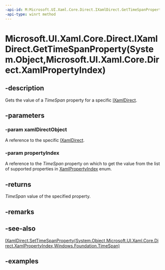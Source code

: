 ```yaml
---
-api-id: M:Microsoft.UI.Xaml.Core.Direct.IXamlDirect.GetTimeSpanProperty(System.Object,Microsoft.UI.Xaml.Core.Direct.XamlPropertyIndex)
-api-type: winrt method
---
```


# Microsoft.UI.Xaml.Core.Direct.IXamlDirect.GetTimeSpanProperty(System.Object,Microsoft.UI.Xaml.Core.Direct.XamlPropertyIndex)

<!--
public System.TimeSpan GetTimeSpanProperty (object xamlDirectObject, Microsoft.UI.Xaml.Core.Direct.XamlPropertyIndex propertyIndex);
-->

## -description

Gets the value of a *TimeSpan* property for a specific [IXamlDirect](ixamldirect.md).

## -parameters

### -param xamlDirectObject

A reference to the specific [IXamlDirect](ixamldirect.md).

### -param propertyIndex

A reference to the *TimeSpan* property on which to get the value from the list of supported properties in [XamlPropertyIndex](xamlpropertyindex.md) enum.

## -returns

*TimeSpan* value of the specified property.

## -remarks

## -see-also

[IXamlDirect.SetTimeSpanProperty(System.Object,Microsoft.UI.Xaml.Core.Direct.XamlPropertyIndex,Windows.Foundation.TimeSpan)](ixamldirect_settimespanproperty_782482517.md)

## -examples
